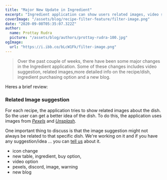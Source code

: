 ```yaml
---
title: "Major New Update in Ingredient"
excerpt: "Ingredient application can show users related images, video suggestion, more detailed info on the recipe ..."
coverImage: "/assets/blog/recipe-filter-feature/filter-image.png"
date: "2020-09-08T05:35:07.322Z"
author:
  name: Prottay Rudra
  picture: "/assets/blog/authors/prottay-rudra-100.jpg"
ogImage:
  url: "https://i.ibb.co/bLcW1Fk/filter-image.png"
---
```


> Over the past couple of weeks, there have been some major changes in the Ingredient application. Some of these changes includes video suggestion, related images,more detailed info on the recipe/dish, ingredient purchasing option and a new blog.

Heres a brief review:

### Related Image suggestion

For each recipe, the application tries to show related images about the dish. So the user can get a better idea of the dish. To do this, the application uses images from _[Pexels](https://www.pexels.com/)_ and _[Unsplash](https://unsplash.com/)_.

One important thing to discuss is that the image suggestion might not always be related to that specific dish. We're working on it and if you have any suggestion/idea ... you can [tell us](ingredient2938@gmail.com) about it.

- icon change
- new table, ingredient, buy option,
- video option
- pexels, discord, image, warning
- new blog
